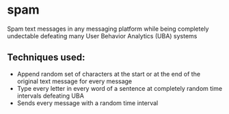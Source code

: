 # spam
Spam text messages in any messaging platform while being completely undectable defeating many User Behavior Analytics (UBA) systems

## Techniques used:
- Append random set of characters at the start or at the end of the original text message for every message
- Type every letter in every word of a sentence at completely random time intervals defeating UBA
- Sends every message with a random time interval
